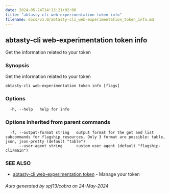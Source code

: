 ```yaml
---
date: 2024-05-24T14:13:21+02:00
title: "abtasty-cli web-experimentation token info"
filename: docs/v1.0/abtasty-cli_web-experimentation_token_info.md
---
```

## abtasty-cli web-experimentation token info

Get the information related to your token

### Synopsis

Get the information related to your token

```
abtasty-cli web-experimentation token info [flags]
```

### Options

```
  -h, --help   help for info
```

### Options inherited from parent commands

```
  -f, --output-format string   output format for the get and list subcommands for flagship resources. Only 3 format are possible: table, json, json-pretty (default "table")
      --user-agent string      custom user agent (default "flagship-cli/main")
```

### SEE ALSO

* [abtasty-cli web-experimentation token](/docs/v1.0/abtasty-cli_web-experimentation_token.md)	 - Manage your token

###### Auto generated by spf13/cobra on 24-May-2024
